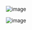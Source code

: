 ![image](https://user-images.githubusercontent.com/79454375/183303889-37132c11-3ef7-4f96-aede-b018b2a4f6be.png)

![image](https://user-images.githubusercontent.com/79454375/183307884-09f15dc8-6185-44db-992d-9fbbaf2eb233.png)

